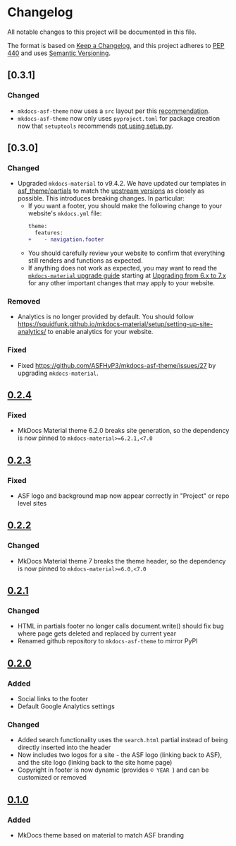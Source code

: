 # Changelog

All notable changes to this project will be documented in this file.

The format is based on [Keep a Changelog](https://keepachangelog.com/en/1.0.0/),
and this project adheres to [PEP 440](https://www.python.org/dev/peps/pep-0440/) 
and uses [Semantic Versioning](https://semver.org/spec/v2.0.0.html).


## [0.3.1]

### Changed
* `mkdocs-asf-theme` now uses a `src` layout per this [recommendation](https://packaging.python.org/en/latest/discussions/src-layout-vs-flat-layout/).
* `mkdocs-asf-theme` now only uses `pyproject.toml` for package creation now that `setuptools` recommends [not using setup.py](https://setuptools.pypa.io/en/latest/userguide/quickstart.html#setuppy-discouraged).

## [0.3.0]

### Changed
- Upgraded `mkdocs-material` to v9.4.2. We have updated our templates in [asf_theme/partials](./asf_theme/partials) to match the [upstream versions](https://github.com/squidfunk/mkdocs-material/tree/9.4.2/src/templates/partials) as closely as possible. This introduces breaking changes. In particular:
    - If you want a footer, you should make the following change to your website's `mkdocs.yml` file:
      ```diff
      theme:
        features:
      +    - navigation.footer
      ```
    - You should carefully review your website to confirm that everything still renders and functions as expected.
    - If anything does not work as expected, you may want to read the [`mkdocs-material` upgrade guide](https://squidfunk.github.io/mkdocs-material/upgrade/) starting at [Upgrading from 6.x to 7.x](https://squidfunk.github.io/mkdocs-material/upgrade/#upgrading-from-6x-to-7x) for any other important changes that may apply to your website.

### Removed
- Analytics is no longer provided by default. You should follow <https://squidfunk.github.io/mkdocs-material/setup/setting-up-site-analytics/> to enable analytics for your website.

### Fixed
- Fixed <https://github.com/ASFHyP3/mkdocs-asf-theme/issues/27> by upgrading `mkdocs-material`.

## [0.2.4](https://github.com/ASFHyP3/mkdocs-asf-theme/compare/v0.2.3...v0.2.4)

### Fixed
- MkDocs Material theme 6.2.0 breaks site generation, so the dependency is now pinned to `mkdocs-material>=6.2.1,<7.0`

## [0.2.3](https://github.com/ASFHyP3/mkdocs-asf-theme/compare/v0.2.2...v0.2.3)

### Fixed
- ASF logo and background map now appear correctly in "Project" or repo level sites

## [0.2.2](https://github.com/ASFHyP3/mkdocs-asf-theme/compare/v0.2.1...v0.2.2)

### Changed
- MkDocs Material theme 7 breaks the theme header, so the dependency is now pinned to `mkdocs-material>=6.0,<7.0`

## [0.2.1](https://github.com/ASFHyP3/mkdocs-asf-theme/compare/v0.2.0...v0.2.1)

### Changed
- HTML in partials footer no longer calls document.write() should fix bug where page gets deleted and replaced by current year
- Renamed github repository to `mkdocs-asf-theme` to mirror PyPI

## [0.2.0](https://github.com/ASFHyP3/mkdocs-asf-theme/compare/v0.1.0...v0.2.0)

### Added
- Social links to the footer
- Default Google Analytics settings

### Changed
- Added search functionality uses the `search.html` partial instead of being directly
  inserted into the header
- Now includes two logos for a site - the ASF logo (linking back to ASF), and the
  site logo (linking back to the site home page)
- Copyright in footer is now dynamic (provides `© YEAR `) and can be customized
  or removed

## [0.1.0](https://github.com/ASFHyP3/mkdocs-asf-theme/compare/v0.0.0...v0.1.0)

### Added
- MkDocs theme based on material to match ASF branding
